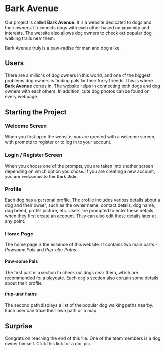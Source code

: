 # Bark Avenue 

Our project is called **Bark Avenue**. It is a website dedicated to dogs and their owners. It connects dogs with each other based on proximity and interests. The website also allows dog owners to check out popular dog walking trails near them.

Bark Avenue truly is a paw-radise for man and dog alike.

## Users

There are a millions of dog owners in this world, and one of the biggest problems dog owners is finding pals for their furry friends.
This is where **Bark Avenue** comes in. The website helps in connecting both dogs and dog owners with each others.
In addition, cute dog photos can be found on every webpage.

## Starting the Project

### Welcome Screen

When you first open the website, you are greeted with a welcome screen, with prompts to register or to log in to your account.

### Login / Register Screen

When you choose one of the prompts, you are taken into another screen depending on which option you chose.
If you are creating a new account, you are welcomed to the Bark Side.

### Profile

Each dog has a personal profile. The profile includes various details about a dog and their owner, such as the owner name, contact details, dog name, dog breed, profile picture, etc.
Users are prompted to enter these details when they first create an account.
They can also edit these details later at any point.

### Home Page

The home page is the essence of this website. It contains two main parts - *Pawsome Pals* and *Pup-ular Paths*

#### Paw-some Pals

The first part is a section to check out dogs near them, which are recommended for a playdate. Each dog's section also contain some details about their profile.

#### Pup-ular Paths

The second path displays a list of the popular dog walking paths nearby.
Each user can trace their own path on a map.

## Surprise

Congrats on reaching the end of this file.
One of the team members is a dog owner himself. Click this link for a dog pic.
